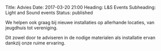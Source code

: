 Title: Advies
Date: 2017-03-20 21:00
Heading: L&S Events
Subheading: Light and Sound events
Status: published

We helpen ook graag bij nieuwe installaties op allerhande locaties, van jeugdhuis tot vereniging.

Dit zowel door te adviseren in de nodige materialen als installatie ervan dankzij onze ruime ervaring.
